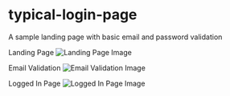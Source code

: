 # typical-login-page
A sample landing page with basic email and password validation

Landing Page
![Landing Page Image](https://i.imgur.com/Ri6xCbX.png)

Email Validation 
![Email Validation Image](https://i.imgur.com/8X5i98R.png)

Logged In Page
![Logged In Page Image](https://i.imgur.com/fwiC4zB.png)

